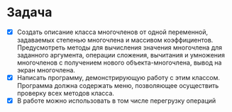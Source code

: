 <h1>Задача</h1>

- [x] Создать описание класса многочленов от одной переменной, задаваемых степенью многочлена и массивом коэффициентов. Предусмотреть методы для вычисления значения многочлена для заданного аргумента, операции сложения, вычитания и умножения многочленов с получением нового объекта-многочлена, вывод на экран многочлена.
- [x] Написать программу, демонстрирующую работу с этим классом. Программа должна содержать меню, позволяющее осуществить проверку всех методов класса.
- [x] В работе можно использовать в том числе перегрузку операций
